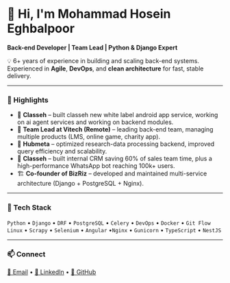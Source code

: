 # 👋 Hi, I'm Mohammad Hosein Eghbalpoor

**Back-end Developer | Team Lead | Python & Django Expert**

💡 6+ years of experience in building and scaling back-end systems.  
Experienced in **Agile**, **DevOps**, and **clean architecture** for fast, stable delivery.

---

### 🚀 Highlights
- 🧩 **Classeh** – built classeh new white label android app service, working on ai agent services and working on backend modules.  
- 🧠 **Team Lead at Vitech (Remote)** – leading back-end team, managing multiple products (LMS, online game, charity app).  
- 🔬 **Hubmeta** – optimized research-data processing backend, improved query efficiency and scalability.  
- 🧩 **Classeh** – built internal CRM saving 60% of sales team time, plus a high-performance WhatsApp bot reaching 100k+ users.  
- 🏗️ **Co-founder of BizRiz** – developed and maintained multi-service architecture (Django + PostgreSQL + Nginx).

---

### 🧰 Tech Stack
`Python` • `Django` • `DRF` • `PostgreSQL` • `Celery` • `DevOps` • `Docker` • `Git Flow` 
`Linux` • `Scrapy` • `Selenium` • `Angular` •`Nginx` • `Gunicorn` • `TypeScript` • `NestJS`

---

### 📫 Connect
[📧 Email](mailto:mh.eghbalpoor@gmail.com) • [💼 LinkedIn](https://www.linkedin.com/in/mh-eghbalpoor/) • [🐙 GitHub](https://github.com/eghbalpoorMH)
